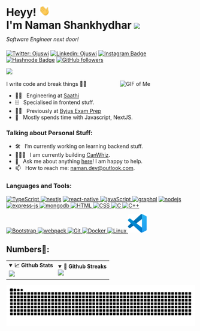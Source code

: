 

<h1>
    Heyy!
    <img src="https://raw.githubusercontent.com/ABSphreak/ABSphreak/master/gifs/Hi.gif" width="30px"> <br>
    I'm Naman Shankhydhar
    <img src="https://media.tenor.com/images/4ab853a3b7b36f5d3928c726a0ac6475/tenor.gif" width="50">
</h2>
<p>
    <em style="position: relative; bottom: 7px;"> Software Engineer next door! </em>
</p>


[![Twitter: Ojuswi](https://img.shields.io/badge/GeekyJunk-Twitter-blue?style=flat-square&logo=twitter)](https://twitter.com/geekyjunk/)
[![Linkedin: Ojuswi](https://img.shields.io/badge/naman360-LinkedIn-blue?style=flat-square&logo=linkedin)](https://www.linkedin.com/in/naman360/)
[![Instagram Badge](https://img.shields.io/badge/namanhey-Instagram-e4405f?style=flat-square&logo=Instagram&logoColor=white)](https://www.instagram.com/namanhey/)
[![Hashnode Badge](https://img.shields.io/badge/Hashnode-2962FF?style=for-the-badge&logo=hashnode&logoColor=white)](https://naman360.hashnode.dev/)
<a href="https://github.com/naman360/"> ![GitHub followers](https://img.shields.io/github/followers/naman360?label=Follow&style=social)</a>


![](https://komarev.com/ghpvc/?username=namn360) 

<img align="right" alt="GIF of Me" width="200" src="https://media.giphy.com/media/YbXLZ6dymH758xSEbM/giphy.gif" />

I write code and break things 👨‍💻
- 👨‍💻 &nbsp; Engineering at [Saathi](https://www.linkedin.com/company/thesaathiapp/)
- 🗄️ &nbsp; Specialised in frontend stuff.
- 👨‍💻 &nbsp; Previously at [Byjus Exam Prep](https://byjusexamprep.com)
- 🐍 &nbsp; Mostly spends time with Javascript, NextJS.

### Talking about Personal Stuff:

- 🛠 &nbsp; I’m currently working on learning backend stuff.
- 👨🏻‍💻 &nbsp; I am currently building [CanWhiz](https://github.com/naman360/canwhiz).
- 💬 &nbsp; Ask me about anything [here](https://www.twitter.com/geekyjunk)! I am happy to help.
- 📫 &nbsp; How to reach me: naman.dev@outlook.com.

### Languages and Tools:

<p>
    <a href="https://www.typescriptlang.org/">
        <img height="50" src="https://upload.wikimedia.org/wikipedia/commons/4/4c/Typescript_logo_2020.svg" alt="TypeScript">
    </a>
        <a href="https://nextjs.org/">
       <img  width="48"  height="48"  src="https://img.icons8.com/color/48/nextjs.png"  alt="nextjs"/></a>
        <a href="https://react.dev/">
       <img  width="48"  height="48"  src="https://img.icons8.com/color/48/react-native.png"  alt="react-native"/>
    </a>
        <a href="https://www.javascript.com/">
        <img height="50" src="https://img.icons8.com/color/50/000000/javascript--v1.png" alt="javaScript">
    </a>
    <a href="https://graphql.org">
    <img width="48" height="48" src="https://img.icons8.com/color/48/graphql.png" alt="graphql"/></a>
     <a href="https://nodejs.org/">
       <img  width="48"  height="48"  src="https://img.icons8.com/color/48/nodejs.png"  alt="nodejs"/>
    </a>
     <a href="https://expressjs.com/">
       <img width="48" height="48" src="https://img.icons8.com/color/48/express-js.png" alt="express-js"/>
    </a>
     <a href="https://mongodb.com/">
      <img width="48" height="48" src="https://img.icons8.com/color/48/mongodb.png" alt="mongodb"/>
    </a>
 <a href="https://html.com/">
        <img height="50" src="https://img.icons8.com/color/50/000000/html-5--v1.png" alt="HTML">
    </a>
    <a href="https://en.wikipedia.org/wiki/CSS">
        <img height="50" src="https://img.icons8.com/color/50/000000/css3.png" alt="CSS">
    </a>
    <a href="https://en.wikipedia.org/wiki/C_(programming_language)">
        <img height="50" src="https://img.icons8.com/color/50/000000/c-programming.png" alt="C">
    </a>
    <a href="https://www.cplusplus.com/">
        <img height="50" src="https://img.icons8.com/color/50/000000/c-plus-plus-logo.png" alt="C++">
    </a>
   
</p>
<p>
    <a href="https://getbootstrap.com/">
        <img height="50" src="https://img.icons8.com/color/50/000000/bootstrap.png" alt="Bootstrap">
    </a>
      <a href="https://webpackjs.org/">
        <img width="48" height="48" src="https://img.icons8.com/color/48/webpack.png" alt="webpack"/>
    </a>
    <a href="https://git-scm.com/">
        <img height="50" src="https://img.icons8.com/color/50/000000/git.png" alt="Git">
    </a>
    </a>
    <a href="https://www.docker.com/">
        <img height="50" src="https://img.icons8.com/color/50/000000/docker.png" alt="Docker">
    </a>
    <a href="https://www.linux.org/">
        <img height="50" src="https://img.icons8.com/color/50/000000/ubuntu--v1.png" alt="Linux">
    </a>
    <a href="https://code.visualstudio.com/">
        <img height="50" src="https://raw.githubusercontent.com/github/explore/80688e429a7d4ef2fca1e82350fe8e3517d3494d/topics/visual-studio-code/visual-studio-code.png" alt="VS-Code">
    </a>
</p>

## Numbers🔢:

<table>
  <tr>
    <td>
     <details open>	
      <summary><b>📈 Github Stats</b></summary>
      <img height="180em" src="https://github-readme-stats.vercel.app/api?username=naman360&theme=dracula&show_icons=true&hide_border=true&&count_private=true&include_all_commits=true" />
      </details>
    </td>
    <td>
     <details open>	
      <summary><b>🎯 Github Streaks</b></summary>
      <img height="180em" src="https://github-readme-streak-stats.herokuapp.com/?user=naman360&&theme=dracula&hide_border=true" />
     </details>
    </td>
   </tr>
 </table>


<p align="center">
  <img src="https://github.com/OjusWiZard/OjusWiZard/raw/output/github-contribution-grid-snake.svg" alt="snake"></center>
</p>
